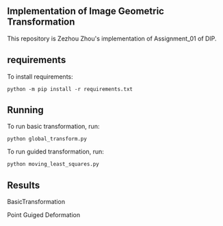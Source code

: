 ## Implementation of Image Geometric Transformation
This repository is Zezhou Zhou's implementation of Assignment_01 of DIP.

## requirements
To install requirements:
```
python -m pip install -r requirements.txt
```
## Running
To run basic transformation, run:
```
python global_transform.py
```
To run guided transformation, run:
```
python moving_least_squares.py
```
## Results
BasicTransformation

Point Guiged Deformation

